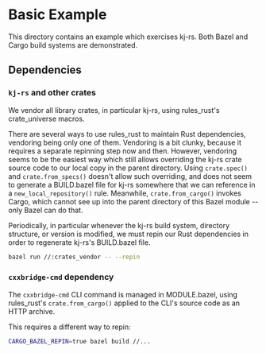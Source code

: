 # Basic Example

This directory contains an example which exercises kj-rs. Both Bazel and Cargo build systems are demonstrated.

## Dependencies

### `kj-rs` and other crates

We vendor all library crates, in particular kj-rs, using rules_rust's crate_universe macros.

There are several ways to use rules_rust to maintain Rust dependencies, vendoring being only one of them. Vendoring is a bit clunky, because it requires a separate repinning step now and then. However, vendoring seems to be the easiest way which still allows overriding the kj-rs crate source code to our local copy in the parent directory. Using `crate.spec()` and `crate.from_specs()` doesn't allow such overriding, and does not seem to generate a BUILD.bazel file for kj-rs somewhere that we can reference in a `new_local_repository()` rule. Meanwhile, `crate.from_cargo()` invokes Cargo, which cannot see up into the parent directory of this Bazel module -- only Bazel can do that.

Periodically, in particular whenever the kj-rs build system, directory structure, or version is modified, we must repin our Rust dependencies in order to regenerate kj-rs's BUILD.bazel file.

```sh
bazel run //:crates_vendor -- --repin
```

### `cxxbridge-cmd` dependency

The `cxxbridge-cmd` CLI command is managed in MODULE.bazel, using rules_rust's `crate.from_cargo()` applied to the CLI's source code as an HTTP archive.

This requires a different way to repin:

```sh
CARGO_BAZEL_REPIN=true bazel build //...
```
